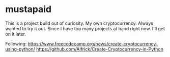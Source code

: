 # mustapaid
This is a project build out of curiosity. My own cryptocurrency. Always wanted to try it out. Since I have too many projects at hand right now. I'll get on it later.

Following: 
https://www.freecodecamp.org/news/create-cryptocurrency-using-python/
https://github.com/Alfrick/Create-Cryptocurrency-in-Python
